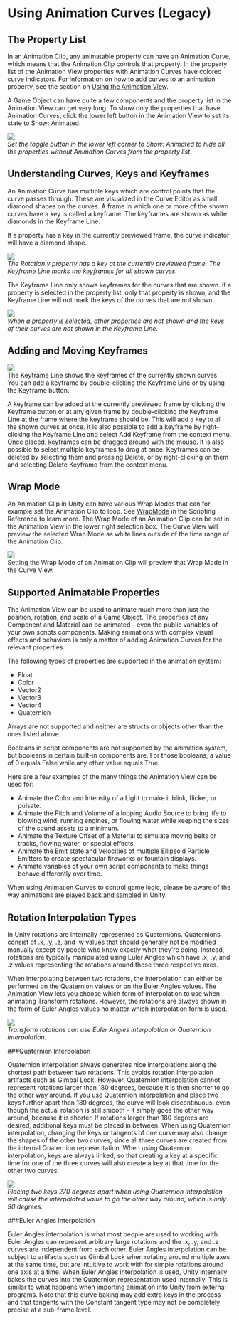 Using Animation Curves (Legacy)
===============================


The Property List
-----------------


In an <span class=keyword>Animation Clip</span>, any animatable property can have an <span class=keyword>Animation Curve</span>, which means that the Animation Clip controls that property. In the property list of the <span class=keyword>Animation View</span> properties with <span class=keyword>Animation Curves</span> have colored curve indicators. For information on how to add curves to an animation property, see the section on [Using the Animation View](animeditor-UsingAnimationEditor.md).

A <span class=keyword>Game Object</span> can have quite a few components and the property list in the <span class=keyword>Animation View</span> can get very long. To show only the properties that have <span class=keyword>Animation Curves</span>, click the lower left button in the <span class=keyword>Animation View</span> to set its state to <span class=menu>Show: Animated</span>.


![](http://docwiki.hq.unity3d.com/uploads/Main/AnimationEditorShowAnimatedPP.png)  
_Set the toggle button in the lower left corner to <span class=menu>Show: Animated</span> to hide all the properties without <span class=keyword>Animation Curves</span> from the property list._


Understanding Curves, Keys and Keyframes
----------------------------------------


An <span class=keyword>Animation Curve</span> has multiple <span class=keyword>keys</span> which are control points that the curve passes through. These are visualized in the <span class=keyword>Curve Editor</span> as small diamond shapes on the curves. A frame in which one or more of the shown curves have a <span class=keyword>key</span> is called a <span class=keyword>keyframe</span>. The <span class=keyword>keyframes</span> are shown as white diamonds in the <span class=menu>Keyframe Line</span>.

If a property has a <span class=keyword>key</span> in the currently previewed frame, the curve indicator will have a diamond shape.


![](http://docwiki.hq.unity3d.com/uploads/Main/AnimationEditorDetailPP.png)  
_The <span class=menu>Rotation.y</span> property has a <span class=keyword>key</span> at the currently previewed frame. The <span class=menu>Keyframe Line</span> marks the <span class=keyword>keyframes</span> for all shown curves._

The <span class=menu>Keyframe Line</span> only shows keyframes for the curves that are shown. If a property is selected in the property list, only that property is shown, and the <span class=menu>Keyframe Line</span> will not mark the keys of the curves that are not shown.


![](http://docwiki.hq.unity3d.com/uploads/Main/AnimationEditorSimpleSingleCurve.png)  
_When a property is selected, other properties are not shown and the keys of their curves are not shown in the <span class=menu>Keyframe Line</span>._


Adding and Moving Keyframes
---------------------------



![](http://docwiki.hq.unity3d.com/uploads/Main/AnimationEditorKeyframeLine.png)  
The <span class=menu>Keyframe Line</span> shows the <span class=keyword>keyframes</span> of the currently shown curves. You can add a <span class=keyword>keyframe</span> by double-clicking the <span class=menu>Keyframe Line</span> or by using the <span class=menu>Keyframe button</span>.

A <span class=keyword>keyframe</span> can be added at the currently previewed frame by clicking the <span class=menu>Keyframe button</span> or at any given frame by double-clicking the <span class=menu>Keyframe Line</span> at the frame where the <span class=keyword>keyframe</span> should be. This will add a <span class=keyword>key</span> to all the shown curves at once. It is also possible to add a <span class=keyword>keyframe</span> by right-clicking the <span class=menu>Keyframe Line</span> and select <span class=menu>Add Keyframe</span> from the context menu. Once placed, <span class=keyword>keyframes</span> can be dragged around with the mouse. It is also possible to select multiple <span class=keyword>keyframes</span> to drag at once. <span class=keyword>Keyframes</span> can be deleted by selecting them and pressing <span class=menu>Delete</span>, or by right-clicking on them and selecting <span class=menu>Delete Keyframe</span> from the context menu.


Wrap Mode
---------


An <span class=keyword>Animation Clip</span> in Unity can have various <span class=keyword>Wrap Modes</span> that can for example set the Animation Clip to loop. See [WrapMode](ScriptRef:WrapMode.html) in the Scripting Reference to learn more. The Wrap Mode of an Animation Clip can be set in the <span class=keyword>Animation View</span> in the lower right selection box. The <span class=menu>Curve View</span> will preview the selected <span class=keyword>Wrap Mode</span> as white lines outside of the time range of the Animation Clip.


![](http://docwiki.hq.unity3d.com/uploads/Main/AnimationEditorWrapmode.png)  
Setting the <span class=keyword>Wrap Mode</span> of an <span class=keyword>Animation Clip</span> will preview that Wrap Mode in the <span class=menu>Curve View</span>.


Supported Animatable Properties
-------------------------------


The <span class=keyword>Animation View</span> can be used to animate much more than just the position, rotation, and scale of a <span class=keyword>Game Object</span>. The properties of any <span class=keyword>Component</span> and <span class=keyword>Material</span> can be animated - even the public variables of your own scripts components. Making animations with complex visual effects and behaviors is only a matter of adding <span class=keyword>Animation Curves</span> for the relevant properties.

The following types of properties are supported in the animation system:

* Float
* Color
* Vector2
* Vector3
* Vector4
* Quaternion

Arrays are not supported and neither are structs or objects other than the ones listed above. 

Booleans in script components are not supported by the animation system, but booleans in certain built-in components are. For those booleans, a value of <span class=menu>0</span> equals <span class=menu>False</span> while any other value equals <span class=menu>True</span>.

Here are a few examples of the many things the <span class=keyword>Animation View</span> can be used for:

* Animate the <span class=component>Color</span> and <span class=component>Intensity</span> of a <span class=component>Light</span> to make it blink, flicker, or pulsate.
* Animate the <span class=component>Pitch</span> and <span class=component>Volume</span> of a looping <span class=component>Audio Source</span> to bring life to blowing wind, running engines, or flowing water while keeping the sizes of the sound assets to a minimum.
* Animate the <span class=component>Texture Offset</span> of a <span class=component>Material</span> to simulate moving belts or tracks, flowing water, or special effects.
* Animate the <span class=component>Emit</span> state and <span class=component>Velocities</span> of multiple <span class=component>Ellipsoid Particle Emitters</span> to create spectacular fireworks or fountain displays.
* Animate variables of your own script components to make things behave differently over time.

When using <span class=keyword>Animation Curves</span> to control game logic, please be aware of the way animations are [played back and sampled](AnimationScripting#Playback.md) in Unity.


Rotation Interpolation Types
----------------------------


In Unity rotations are internally represented as <span class=component>Quaternions</span>. Quaternions consist of <span class=component>.x</span>, <span class=component>.y</span>, <span class=component>.z</span>, and <span class=component>.w</span> values that should generally not be modified manually except by people who know exactly what they're doing. Instead, rotations are typically manipulated using <span class=component>Euler Angles</span> which have <span class=component>.x</span>, <span class=component>.y</span>, and <span class=component>.z</span> values representing the rotations around those three respective axes.

When interpolating between two rotations, the interpolation can either be performed on the <span class=component>Quaternion</span> values or on the <span class=component>Euler Angles</span> values. The <span class=keyword>Animation View</span> lets you choose which form of interpolation to use when animating <span class=component>Transform</span> rotations. However, the rotations are always shown in the form of <span class=component>Euler Angles</span> values no matter which interpolation form is used.


![](http://docwiki.hq.unity3d.com/uploads/Main/AnimationEditorQuaternionInterpolationMenu.png)  
_Transform rotations can use <span class=component>Euler Angles</span> interpolation or <span class=component>Quaternion</span> interpolation._

###Quaternion Interpolation

Quaternion interpolation always generates nice interpolations along the shortest path between two rotations. This avoids rotation interpolation artifacts such as Gimbal Lock. However, Quaternion interpolation cannot represent rotations larger than 180 degrees, because it is then shorter to go the other way around. If you use Quaternion interpolation and place two keys further apart than 180 degrees, the curve will look discontinuous, even though the actual rotation is still smooth - it simply goes the other way around, because it is shorter. If rotations larger than 180 degrees are desired, additional keys must be placed in between. When using Quaternion interpolation, changing the keys or tangents of one curve may also change the shapes of the other two curves, since all three curves are created from the internal Quaternion representation. When using Quaternion interpolation, keys are always linked, so that creating a key at a specific time for one of the three curves will also create a key at that time for the other two curves.


![](http://docwiki.hq.unity3d.com/uploads/Main/AnimationEditorQuaternionInterpolation.png)  
_Placing two keys 270 degrees apart when using Quaternion interpolation will cause the interpolated value to go the other way around, which is only 90 degrees._

###Euler Angles Interpolation

Euler Angles interpolation is what most people are used to working with. Euler Angles can represent arbitrary large rotations and the <span class=component>.x</span>, <span class=component>.y</span>, and <span class=component>.z</span> curves are independent from each other. Euler Angles interpolation can be subject to artifacts such as Gimbal Lock when rotating around multiple axes at the same time, but are intuitive to work with for simple rotations around one axis at a time. When Euler Angles interpolation is used, Unity internally bakes the curves into the Quaternion representation used internally. This is similar to what happens when importing animation into Unity from external programs. Note that this curve baking may add extra keys in the process and that tangents with the <span class=menu>Constant</span> tangent type may not be completely precise at a sub-frame level.
